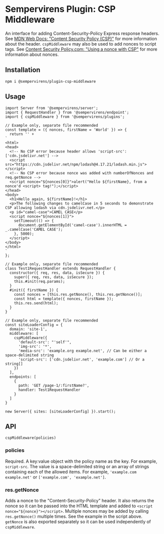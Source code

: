 # Sempervirens Plugin: CSP Middleware

An interface for adding Content-Security-Policy Express response headers. See <a href="https://developer.mozilla.org/en-US/docs/Web/HTTP/CSP" target="_blank">MDN Web Docs: "Content Security Policy (CSP)"</a> for more information about the header. `cspMiddleware` may also be used to add nonces to script tags. See <a href="https://content-security-policy.com/nonce/" target="_blank">Content Security Policy.com: "Using a nonce with CSP"</a> for more information about nonces.

## Installation

`npm i @sempervirens/plugin-csp-middleware`

## Usage

```
import Server from '@sempervirens/server';
import { RequestHandler } from '@sempervirens/endpoint';
import { cspMiddleware } from '@sempervirens/plugins';

// Example only, separate file recommended
const template = ({ nonces, firstName = 'World' }) => {
  return '' +
`
<html>
<head>
  <!-- No CSP error because header allows 'script-src': ['cdn.jsdelivr.net'] -->
  <script src="https://cdn.jsdelivr.net/npm/lodash@4.17.21/lodash.min.js"></script>
  <!-- No CSP error because nonce was added with numberOfNonces and req.getNonce -->
  <script nonce="${nonces[0]}">alert("Hello ${firstName}, from a nonce'd <script> tag!");</script>
</head>
<body>
  <h1>Hello again, ${firstName}!</h1>
  <p>The following changes to camelCase in 5 seconds to demonstrate CSP allowing lodash via cdn.jsdelivr.net.</p>
  <p id="camel-case">CAMEL CASE</p>
  <script nonce="${nonces[1]}">
    setTimeout(() => {
      document.getElementById('camel-case').innerHTML = _.camelCase('CAMEL CASE');
    }, 5000);
  </script>
</body>
</html>
`
};

// Example only, separate file recommended
class Test1RequestHandler extends RequestHandler {
  constructor({ req, res, data, isSecure }) {
    super({ req, res, data, isSecure });
    this.#init(req.params);
  }
  #init({ firstName }) {
    const nonces = [this.res.getNonce(), this.res.getNonce()];
    const html = template({ nonces, firstName });
    this.res.send(html);
  }
}

// Example only, separate file recommended
const siteLoaderConfig = {
  domain: 'site-1',
  middleware: [
    cspMiddleware({
      'default-src': "'self'",
      'img-src': '*',
      'media-src': 'example.org example.net', // Can be either a space-delimited string
      'script-src': ['cdn.jsdelivr.net', 'example.com'] // Or a string[]
    })
  ],
  endpoints: [
    {
      path: 'GET /page-1/:firstName?',
      handler: Test1RequestHandler
    }
  ]
}

new Server({ sites: [siteLoaderConfig] }).start();
```

## API

`cspMiddleware(policies)`

### policies

Required. A key:value object with the policy name as the key. For example, `script-src`. The value is a space-delimited string or an array of strings containing each of the allowed items. For example, `'example.com example.net'` or `['example.com', 'example.net']`.

### res.getNonce

Adds a nonce to the "Content-Security-Policy" header. It also returns the nonce so it can be passed into the HTML template and added to `<script nonce="${nonce}"></script>`. Multiple nonces may be added by calling `res.getNonce()` multiple times. See the example in the script above. `getNonce` is also exported separately so it can be used independently of `cspMiddleware`.